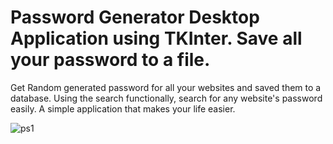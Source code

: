 # Password Generator Desktop Application using TKInter. Save all your password to a file. 
Get Random generated password for all your websites and saved them to a database. Using the search functionally,
search for any website's password easily. 
A simple application that makes your life easier.

![ps1](https://user-images.githubusercontent.com/83102811/183750378-659e1f65-b868-47fb-9bd0-7a144c3576ae.JPG)
